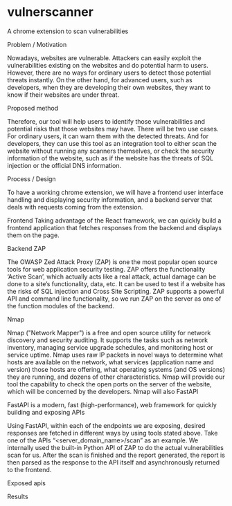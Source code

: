 # vulnerscanner
A chrome extension to scan vulnerabilities

Problem / Motivation

Nowadays, websites are vulnerable. Attackers can easily exploit the vulnerabilities existing on the websites and do potential harm to users. However, there are no ways for ordinary users to detect those potential threats instantly. On the other hand, for advanced users, such as developers, when they are developing their own websites, they want to know if their websites are under threat.

Proposed method

Therefore, our tool will help users to identify those vulnerabilities and potential risks that those websites may have. There will be two use cases. For ordinary users, it can warn them with the detected threats. And for developers, they can use this tool as an integration tool to either scan the website without running any scanners themselves, or check the security information of the website, such as if the website has the threats of SQL injection or the official DNS information.

Process / Design

To have a working chrome extension, we will have a frontend user interface handling and displaying security information, and a backend server that deals with requests coming from the extension.

Frontend
Taking advantage of the React framework, we can quickly build a frontend application that fetches responses from the backend and displays them on the page.

Backend
ZAP

The OWASP Zed Attack Proxy (ZAP) is one the most popular open source tools for web application security testing. ZAP offers the functionality ‘Active Scan’, which actually acts like a real attack, actual damage can be done to a site’s functionality, data, etc. It can be used to test if a website has the risks of SQL injection and Cross Site Scripting. ZAP supports a powerful API and command line functionality, so we run ZAP on the server as one of the function modules of the backend.

Nmap

Nmap ("Network Mapper") is a free and open source utility for network discovery and security auditing. It supports the tasks such as network inventory, managing service upgrade schedules, and monitoring host or service uptime. Nmap uses raw IP packets in novel ways to determine what hosts are available on the network, what services (application name and version) those hosts are offering, what operating systems (and OS versions) they are running, and dozens of other characteristics. Nmap will provide our tool the capability to check the open ports on the server of the website, which will be concerned by the developers. Nmap will also 
FastAPI

FastAPI is a modern, fast (high-performance), web framework for quickly building  and exposing APIs

Using FastAPI, within each of the endpoints we are exposing, desired responses are fetched in different ways by using tools stated above. Take one of the APIs “<server_domain_name>/scan” as an example. We internally used the built-in Python API of ZAP to do the actual vulnerabilities scan for us. After the scan is finished and the report generated, the report is then parsed as the response to the API itself and asynchronously returned to the frontend.


Exposed apis


Results
